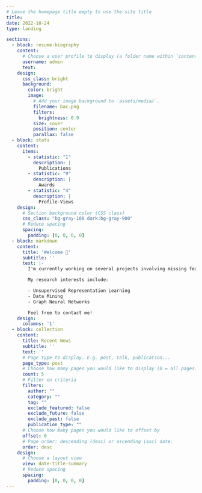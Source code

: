 ```yaml
---
# Leave the homepage title empty to use the site title
title:
date: 2022-10-24
type: landing

sections:
  - block: resume-biography
    content:
      # Choose a user profile to display (a folder name within `content/authors/`)
      username: admin
      text:
    design:
      css_class: bright
      background:
        color: bright
        image:
          # Add your image background to `assets/media/`.
          filename: bac.png
          filters:
            brightness: 0.9
          size: cover
          position: center
          parallax: false
  - block: stats
    content:
      items:
        - statistic: "1"
          description: |
            Publications
        - statistic: "9"
          description: |
            Awards
        - statistic: "4"
          description: |
            Profile-Views
    design:
      # Section background color (CSS class)
      css_class: "bg-gray-100 dark:bg-gray-900"
      # Reduce spacing
      spacing:
        padding: [0, 0, 0, 0]
  - block: markdown
    content:
      title: 'Welcome 👋'
      subtitle: ''
      text: |-
        I'm currently working on several projects involving missing feature completion, ranging from completion using graph neural networks to generalized completion relying solely on patterns among data with unsupervised representation learning methods.

        My research interests include:

        - Unsupervised Representation Learning
        - Data Mining
        - Graph Neural Networks

        Feel free to contact me!
    design:
      columns: '1'
  - block: collection
    content:
      title: Recent News
      subtitle: ''
      text: ''
      # Page type to display. E.g. post, talk, publication...
      page_type: post
      # Choose how many pages you would like to display (0 = all pages)
      count: 5
      # Filter on criteria
      filters:
        author: ""
        category: ""
        tag: ""
        exclude_featured: false
        exclude_future: false
        exclude_past: false
        publication_type: ""
      # Choose how many pages you would like to offset by
      offset: 0
      # Page order: descending (desc) or ascending (asc) date.
      order: desc
    design:
      # Choose a layout view
      view: date-title-summary
      # Reduce spacing
      spacing:
        padding: [0, 0, 0, 0]
---
```

